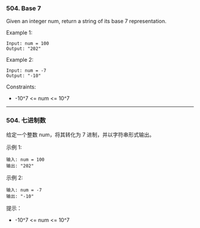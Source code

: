 ### 504. Base 7
Given an integer num, return a string of its base 7 representation.



Example 1:

	Input: num = 100
	Output: "202"

Example 2:

	Input: num = -7
	Output: "-10"



Constraints:

* -10^7 <= num <= 10^7

----
### 504. 七进制数
给定一个整数 num，将其转化为 7 进制，并以字符串形式输出。



示例 1:

	输入: num = 100
	输出: "202"

示例 2:

	输入: num = -7
	输出: "-10"



提示：

* -10^7 <= num <= 10^7

